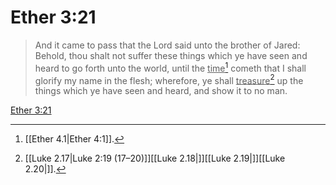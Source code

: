 # Ether 3:21

> And it came to pass that the Lord said unto the brother of Jared: Behold, thou shalt not suffer these things which ye have seen and heard to go forth unto the world, until the <u>time</u>[^a] cometh that I shall glorify my name in the flesh; wherefore, ye shall <u>treasure</u>[^b] up the things which ye have seen and heard, and show it to no man.

[Ether 3:21](https://www.churchofjesuschrist.org/study/scriptures/bofm/ether/3?lang=eng&id=p21#p21)


[^a]: [[Ether 4.1|Ether 4:1]].  
[^b]: [[Luke 2.17|Luke 2:19 (17–20)]][[Luke 2.18|]][[Luke 2.19|]][[Luke 2.20|]].  
